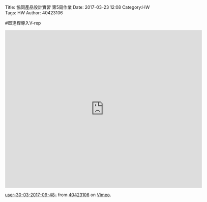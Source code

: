 Title: 協同產品設計實習 第5周作業
Date: 2017-03-23 12:08
Category:HW
Tags: HW
Author: 40423106 



<!-- PELICAN_END_SUMMARY -->


#單連桿導入V-rep
<iframe src="https://player.vimeo.com/video/210702595" width="640" height="512" frameborder="0" webkitallowfullscreen mozallowfullscreen allowfullscreen></iframe> <p><a href="https://vimeo.com/210702595">user-30-03-2017-09-48-</a> from <a href="https://vimeo.com/user45854799">40423106</a> on <a href="https://vimeo.com">Vimeo</a>.</p>

